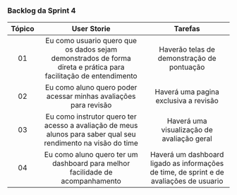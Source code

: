 <h3>Backlog da Sprint 4</h3>

| Tópico | User Storie | Tarefas |
| :--: | :-----------: | :-----: |
|   01   | Eu como usuario quero que os dados sejam demonstrados de forma direta e prática para facilitação de entendimento| Haverão telas de demonstração de pontuação |
|   02   | Eu como aluno quero poder acessar minhas avaliações para revisão | Haverá uma pagina exclusiva a revisão |
|   03  | Eu como instrutor quero ter acesso a avaliação de meus alunos para saber qual seu rendimento na visão do time | Haverá uma visualização de avaliação geral| 
|   04  | Eu como aluno quero ter um dashboard para melhor facilidade de acompanhamento  | Haverá um dashboard ligado as informações de time, de sprint e de avaliações de usuario | 
<br/>

<!--
<h3>Gráfico Burndown</h3>
<p width="100%">
    <img width="50%" src="https://docs.google.com/spreadsheets/d/e/2PACX-1vSFye2Cy5ZKk4ITaR4jn07u8yRFFHz-suO6wadgh4gzXuv3hieMPRE2ykFy5kYuu7ws54l7ouCKkusP/pubchart?oid=2089711791&format=image"> </p>
-->

